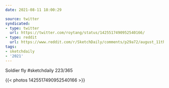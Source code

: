 ```yaml
---
date: 2021-08-11 18:00:29

source: twitter
syndicated:
- type: twitter
  url: https://twitter.com/roytang/status/1425517490952540166/
- type: reddit
  url: https://www.reddit.com/r/SketchDaily/comments/p29a72/august_11th_soldier_fly/h8k95oe/
tags:
- sketchdaily
- '2021'
---
```


Soldier fly #sketchdaily 223/365 

{{< photos 1425517490952540166 >}}